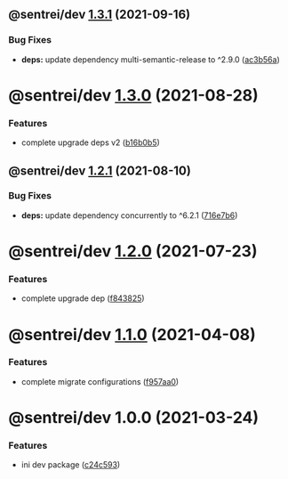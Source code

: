 ## @sentrei/dev [1.3.1](https://github.com/sentrei/sentrei/compare/@sentrei/dev@1.3.0...@sentrei/dev@1.3.1) (2021-09-16)

### Bug Fixes

- **deps:** update dependency multi-semantic-release to ^2.9.0 ([ac3b56a](https://github.com/sentrei/sentrei/commit/ac3b56a78f244dffc44e38f66ec6321979521b26))

# @sentrei/dev [1.3.0](https://github.com/sentrei/sentrei/compare/@sentrei/dev@1.2.1...@sentrei/dev@1.3.0) (2021-08-28)

### Features

- complete upgrade deps v2 ([b16b0b5](https://github.com/sentrei/sentrei/commit/b16b0b5f5a858a518669c1e9d44615a00c686431))

## @sentrei/dev [1.2.1](https://github.com/sentrei/sentrei/compare/@sentrei/dev@1.2.0...@sentrei/dev@1.2.1) (2021-08-10)

### Bug Fixes

- **deps:** update dependency concurrently to ^6.2.1 ([716e7b6](https://github.com/sentrei/sentrei/commit/716e7b644b611cc0c76a3e15930abb44e7ed62f3))

# @sentrei/dev [1.2.0](https://github.com/sentrei/sentrei/compare/@sentrei/dev@1.1.0...@sentrei/dev@1.2.0) (2021-07-23)

### Features

- complete upgrade dep ([f843825](https://github.com/sentrei/sentrei/commit/f843825ba6ddf30744d72ae2c4abbd670dcb16b0))

# @sentrei/dev [1.1.0](https://github.com/sentrei/sentrei/compare/@sentrei/dev@1.0.0...@sentrei/dev@1.1.0) (2021-04-08)

### Features

- complete migrate configurations ([f957aa0](https://github.com/sentrei/sentrei/commit/f957aa09bed45c5428d09b50bd3d7164d3ebbdaf))

# @sentrei/dev 1.0.0 (2021-03-24)

### Features

- ini dev package ([c24c593](https://github.com/sentrei/sentrei/commit/c24c59354da5580d6ecabc70d9def1ceba2d60ad))
